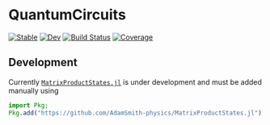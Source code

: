 # QuantumCircuits

[![Stable](https://img.shields.io/badge/docs-stable-blue.svg)](https://JamieMair.github.io/QuantumCircuits.jl/stable/)
[![Dev](https://img.shields.io/badge/docs-dev-blue.svg)](https://JamieMair.github.io/QuantumCircuits.jl/dev/)
[![Build Status](https://github.com/JamieMair/QuantumCircuits.jl/actions/workflows/CI.yml/badge.svg?branch=main)](https://github.com/JamieMair/QuantumCircuits.jl/actions/workflows/CI.yml?query=branch%3Amain)
[![Coverage](https://codecov.io/gh/JamieMair/QuantumCircuits.jl/branch/main/graph/badge.svg)](https://codecov.io/gh/JamieMair/QuantumCircuits.jl)

## Development

Currently [`MatrixProductStates.jl`](https://github.com/AdamSmith-physics/MatrixProductStates.jl) is under development and must be added manually using
```julia
import Pkg;
Pkg.add("https://github.com/AdamSmith-physics/MatrixProductStates.jl")
```

